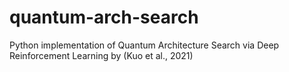 # quantum-arch-search
 Python implementation of Quantum Architecture Search via Deep Reinforcement Learning by (Kuo et al., 2021)
